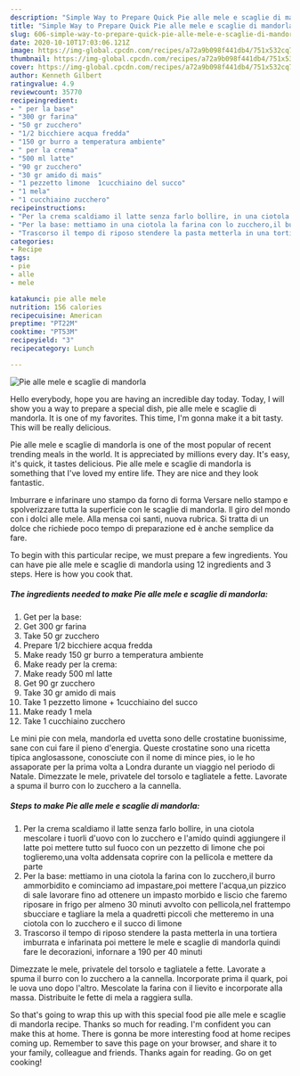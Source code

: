 ```yaml
---
description: "Simple Way to Prepare Quick Pie alle mele e scaglie di mandorla"
title: "Simple Way to Prepare Quick Pie alle mele e scaglie di mandorla"
slug: 606-simple-way-to-prepare-quick-pie-alle-mele-e-scaglie-di-mandorla
date: 2020-10-10T17:03:06.121Z
image: https://img-global.cpcdn.com/recipes/a72a9b098f441db4/751x532cq70/pie-alle-mele-e-scaglie-di-mandorla-recipe-main-photo.jpg
thumbnail: https://img-global.cpcdn.com/recipes/a72a9b098f441db4/751x532cq70/pie-alle-mele-e-scaglie-di-mandorla-recipe-main-photo.jpg
cover: https://img-global.cpcdn.com/recipes/a72a9b098f441db4/751x532cq70/pie-alle-mele-e-scaglie-di-mandorla-recipe-main-photo.jpg
author: Kenneth Gilbert
ratingvalue: 4.9
reviewcount: 35770
recipeingredient:
- " per la base"
- "300 gr farina"
- "50 gr zucchero"
- "1/2 bicchiere acqua fredda"
- "150 gr burro a temperatura ambiente"
- " per la crema"
- "500 ml latte"
- "90 gr zucchero"
- "30 gr amido di mais"
- "1 pezzetto limone  1cucchiaino del succo"
- "1 mela"
- "1 cucchiaino zucchero"
recipeinstructions:
- "Per la crema scaldiamo il latte senza farlo bollire, in una ciotola mescolare i tuorli d&#39;uovo con lo zucchero e l&#39;amido quindi aggiungere il latte poi mettere tutto sul fuoco con un pezzetto di limone che poi toglieremo,una volta addensata coprire con la pellicola e mettere da parte"
- "Per la base: mettiamo in una ciotola la farina con lo zucchero,il burro ammorbidito e cominciamo ad impastare,poi mettere l&#39;acqua,un pizzico di sale lavorare fino ad ottenere un impasto morbido e liscio che faremo riposare in frigo per almeno 30 minuti avvolto con pellicola,nel frattempo sbucciare e tagliare la mela a quadretti piccoli che metteremo in una ciotola con lo zucchero e il succo di limone"
- "Trascorso il tempo di riposo stendere la pasta metterla in una tortiera imburrata e infarinata poi mettere le mele e scaglie di mandorla quindi fare le decorazioni, infornare a 190 per 40 minuti"
categories:
- Recipe
tags:
- pie
- alle
- mele

katakunci: pie alle mele 
nutrition: 156 calories
recipecuisine: American
preptime: "PT22M"
cooktime: "PT53M"
recipeyield: "3"
recipecategory: Lunch

---
```



![Pie alle mele e scaglie di mandorla](https://img-global.cpcdn.com/recipes/a72a9b098f441db4/751x532cq70/pie-alle-mele-e-scaglie-di-mandorla-recipe-main-photo.jpg)

Hello everybody, hope you are having an incredible day today. Today, I will show you a way to prepare a special dish, pie alle mele e scaglie di mandorla. It is one of my favorites. This time, I'm gonna make it a bit tasty. This will be really delicious.

Pie alle mele e scaglie di mandorla is one of the most popular of recent trending meals in the world. It is appreciated by millions every day. It's easy, it's quick, it tastes delicious. Pie alle mele e scaglie di mandorla is something that I've loved my entire life. They are nice and they look fantastic.

Imburrare e infarinare uno stampo da forno di forma Versare nello stampo e spolverizzare tutta la superficie con le scaglie di mandorla. Il giro del mondo con i dolci alle mele. Alla mensa coi santi, nuova rubrica. Si tratta di un dolce che richiede poco tempo di preparazione ed è anche semplice da fare.


To begin with this particular recipe, we must prepare a few ingredients. You can have pie alle mele e scaglie di mandorla using 12 ingredients and 3 steps. Here is how you cook that.

<!--inarticleads1-->

##### The ingredients needed to make Pie alle mele e scaglie di mandorla:

1. Get  per la base:
1. Get 300 gr farina
1. Take 50 gr zucchero
1. Prepare 1/2 bicchiere acqua fredda
1. Make ready 150 gr burro a temperatura ambiente
1. Make ready  per la crema:
1. Make ready 500 ml latte
1. Get 90 gr zucchero
1. Take 30 gr amido di mais
1. Take 1 pezzetto limone + 1cucchiaino del succo
1. Make ready 1 mela
1. Take 1 cucchiaino zucchero


Le mini pie con mela, mandorla ed uvetta sono delle crostatine buonissime, sane con cui fare il pieno d&#39;energia. Queste crostatine sono una ricetta tipica anglosassone, conosciute con il nome di mince pies, io le ho assaporate per la prima volta a Londra durante un viaggio nel periodo di Natale. Dimezzate le mele, privatele del torsolo e tagliatele a fette. Lavorate a spuma il burro con lo zucchero a la cannella. 

<!--inarticleads2-->

##### Steps to make Pie alle mele e scaglie di mandorla:

1. Per la crema scaldiamo il latte senza farlo bollire, in una ciotola mescolare i tuorli d&#39;uovo con lo zucchero e l&#39;amido quindi aggiungere il latte poi mettere tutto sul fuoco con un pezzetto di limone che poi toglieremo,una volta addensata coprire con la pellicola e mettere da parte
1. Per la base: mettiamo in una ciotola la farina con lo zucchero,il burro ammorbidito e cominciamo ad impastare,poi mettere l&#39;acqua,un pizzico di sale lavorare fino ad ottenere un impasto morbido e liscio che faremo riposare in frigo per almeno 30 minuti avvolto con pellicola,nel frattempo sbucciare e tagliare la mela a quadretti piccoli che metteremo in una ciotola con lo zucchero e il succo di limone
1. Trascorso il tempo di riposo stendere la pasta metterla in una tortiera imburrata e infarinata poi mettere le mele e scaglie di mandorla quindi fare le decorazioni, infornare a 190 per 40 minuti


Dimezzate le mele, privatele del torsolo e tagliatele a fette. Lavorate a spuma il burro con lo zucchero a la cannella. Incorporate prima il quark, poi le uova uno dopo l&#39;altro. Mescolate la farina con il lievito e incorporate alla massa. Distribuite le fette di mela a raggiera sulla. 

So that's going to wrap this up with this special food pie alle mele e scaglie di mandorla recipe. Thanks so much for reading. I'm confident you can make this at home. There is gonna be more interesting food at home recipes coming up. Remember to save this page on your browser, and share it to your family, colleague and friends. Thanks again for reading. Go on get cooking!
